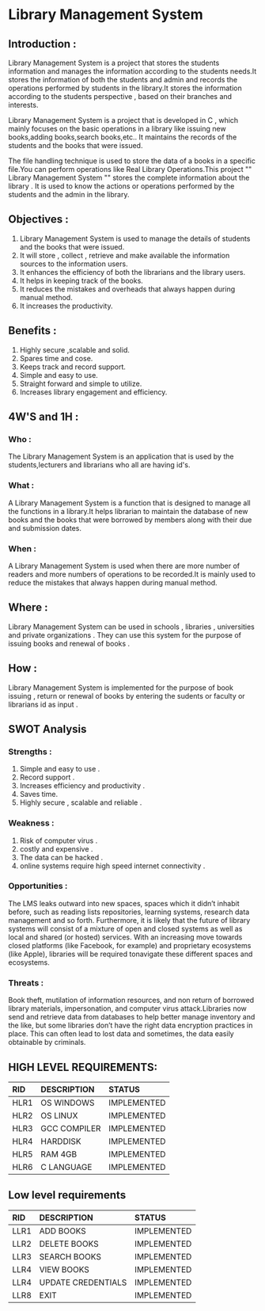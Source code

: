 # **Library Management System**

## Introduction :

Library Management System is a project that stores the students information and manages the information according to the students needs.It stores the information of both the students and admin and records the operations performed by students in the library.It stores the information according to the students perspective , based on their branches and interests.

Library Management System is a project that is developed in C , which mainly focuses on the basic operations in a library like issuing new books,adding books,search books,etc.. It maintains the records of the students and the books that were issued.

The file handling technique is used to store the data of a books in a specific file.You can perform operations like Real Library Operations.This project "" Library Management System ""  stores the complete information about the library . It is used to know the actions or operations performed by the students and the admin in the library.


## Objectives :

1)  Library Management System is used to manage the details of students and the books that were issued.
2)  It will store , collect , retrieve and make available the information sources to the information users.
3)  It enhances the efficiency of both the librarians and the library users.
4)  It helps in keeping track of the books.
5)  It reduces the mistakes and overheads that always happen during manual method.
6)  It increases the productivity.


## **Benefits** :

1)  Highly secure ,scalable and solid.
2)  Spares time and cose.
3)  Keeps track and record support.
4)  Simple and easy to use.
5)  Straight forward and simple to utilize.
6)  Increases library engagement and efficiency.

## **4W'S and 1H** :

### Who :
The Library Management System is an application that is used by the students,lecturers and librarians who all are having id's.

### What :
A Library Management System is a function that is designed to manage all the functions in a library.It helps librarian to maintain the database of new books and the books that were borrowed by members along with their due and submission dates.

### When :
A Library Management System is used when there are more number of readers and more numbers of operations to be recorded.It is mainly used to reduce the mistakes that always happen during manual method.

## Where :
Library Management System can be used in schools , libraries , universities and private organizations . They can use this system for the purpose of issuing books and renewal of books .

## How :
Library Management System is implemented for the purpose of book issuing , return or renewal of books by entering the sudents or faculty or librarians id as input .

## **SWOT Analysis**

### Strengths :
1) Simple and easy to use .
2) Record support .
3) Increases efficiency and productivity .
4) Saves time.
5) Highly secure , scalable and reliable .

### Weakness :
1) Risk of computer virus .
2) costly and expensive .
3) The data can be hacked .
4)  online systems require high speed internet connectivity .

### Opportunities :
The LMS leaks outward into new spaces, spaces which it didn’t inhabit before, such as reading lists repositories, learning systems, research data management and so forth. Furthermore, it is likely that the future of library systems will consist of a mixture of open and closed systems as well as local and shared (or hosted) services. With an increasing move towards closed platforms (like Facebook, for example) and proprietary ecosystems (like Apple), libraries will be required tonavigate these different spaces and ecosystems.

### Threats :
Book theft, mutilation of information resources, and non return of borrowed library materials, impersonation, and computer virus attack.Libraries now send and retrieve data from databases to help better manage inventory and the like, but some libraries don’t have the right data encryption practices in place. This can often lead to lost data and sometimes, the data easily obtainable by criminals.

## HIGH LEVEL REQUIREMENTS:

|RID|DESCRIPTION|STATUS|
|:--|:----------|:-----|
|HLR1|OS WINDOWS|IMPLEMENTED|
|HLR2|OS LINUX|IMPLEMENTED|
|HLR3|GCC COMPILER|IMPLEMENTED|
|HLR4|HARDDISK|IMPLEMENTED|
|HLR5|RAM 4GB|IMPLEMENTED|
|HLR6|C LANGUAGE|IMPLEMENTED|

## Low level requirements

|RID|DESCRIPTION|STATUS|
|:--|:----------|:-----|
|LLR1|ADD BOOKS|IMPLEMENTED|
|LLR2|DELETE BOOKS|IMPLEMENTED|
|LLR3|SEARCH BOOKS|IMPLEMENTED|
|LLR4|VIEW BOOKS|IMPLEMENTED|
|LLR4|UPDATE CREDENTIALS|IMPLEMENTED|
|LLR8|EXIT|IMPLEMENTED|
